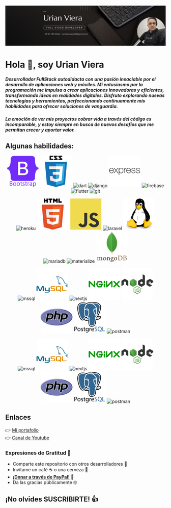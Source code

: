 
![](https://raw.githubusercontent.com/urian121/imagenes-proyectos-github/master/banner-github-urian-viera.png)

# Hola 👋, soy Urian Viera

##### Desarrollador FullStack autodidacta con una pasión insaciable por el desarrollo de aplicaciones web y móviles. Mi entusiasmo por la programación me impulsa a crear aplicaciones innovadoras y eficientes, transformando ideas en realidades digitales. Disfruto explorando nuevas tecnologías y herramientas, perfeccionando continuamente mis habilidades para ofrecer soluciones de vanguardia. 

##### La emoción de ver mis proyectos cobrar vida a través del código es incomparable, y estoy siempre en busca de nuevos desafíos que me permitan crecer y aportar valor.



<h2 align="left">Algunas habilidades:</h2>

<p align="center">
  <img src="https://raw.githubusercontent.com/devicons/devicon/master/icons/bootstrap/bootstrap-plain-wordmark.svg" alt="bootstrap" width="100" height="100"/>
  <img src="https://raw.githubusercontent.com/devicons/devicon/master/icons/css3/css3-original-wordmark.svg" alt="css3" width="100" height="100"/>
  <img src="https://www.vectorlogo.zone/logos/dartlang/dartlang-icon.svg" alt="dart" width="100" height="100"/>
  <img src="https://cdn.worldvectorlogo.com/logos/django.svg" alt="django" width="100" height="100"/>
  <img src="https://raw.githubusercontent.com/devicons/devicon/master/icons/express/express-original-wordmark.svg" alt="express" width="100" height="100"/>
  <img src="https://www.vectorlogo.zone/logos/firebase/firebase-icon.svg" alt="firebase" width="100" height="100"/>
  <img src="https://www.vectorlogo.zone/logos/flutterio/flutterio-icon.svg" alt="flutter" width="100" height="100"/>
  <img src="https://www.vectorlogo.zone/logos/git-scm/git-scm-icon.svg" alt="git" width="100" height="100"/>
</p>

<p align="center">
  <img src="https://www.vectorlogo.zone/logos/heroku/heroku-icon.svg" alt="heroku" width="100" height="100"/>
  <img src="https://raw.githubusercontent.com/devicons/devicon/master/icons/html5/html5-original-wordmark.svg" alt="html5" width="100" height="100"/>
  <img src="https://raw.githubusercontent.com/devicons/devicon/master/icons/javascript/javascript-original.svg" alt="javascript" width="100" height="100"/>
  <img src="https://www.urianviera.com/_image?href=%2F_astro%2Flaravel.ry3ve85M.png&f=webp" alt="laravel" width="100" height="100"/>
  <img src="https://raw.githubusercontent.com/devicons/devicon/master/icons/linux/linux-original.svg" alt="linux" width="100" height="100"/>
  <img src="https://www.vectorlogo.zone/logos/mariadb/mariadb-icon.svg" alt="mariadb" width="100" height="100"/>
  <img src="https://raw.githubusercontent.com/prplx/svg-logos/5585531d45d294869c4eaab4d7cf2e9c167710a9/svg/materialize.svg" alt="materialize" width="100" height="100"/>
  <img src="https://raw.githubusercontent.com/devicons/devicon/master/icons/mongodb/mongodb-original-wordmark.svg" alt="mongodb" width="100" height="100"/>
</p>

<p align="center">
  <img src="https://www.svgrepo.com/show/303229/microsoft-sql-server-logo.svg" alt="mssql" width="100" height="100"/>
  <img src="https://raw.githubusercontent.com/devicons/devicon/master/icons/mysql/mysql-original-wordmark.svg" alt="mysql" width="100" height="100"/>
  <img src="https://cdn.worldvectorlogo.com/logos/nextjs-2.svg" alt="nextjs" width="100" height="100"/>
  <img src="https://raw.githubusercontent.com/devicons/devicon/master/icons/nginx/nginx-original.svg" alt="nginx" width="100" height="100"/>
  <img src="https://raw.githubusercontent.com/devicons/devicon/master/icons/nodejs/nodejs-original-wordmark.svg" alt="nodejs" width="100" height="100"/>
  <img src="https://raw.githubusercontent.com/devicons/devicon/master/icons/php/php-original.svg" alt="php" width="100" height="100"/>
  <img src="https://raw.githubusercontent.com/devicons/devicon/master/icons/postgresql/postgresql-original-wordmark.svg" alt="postgresql" width="100" height="100"/>
  <img src="https://www.vectorlogo.zone/logos/getpostman/getpostman-icon.svg" alt="postman" width="100" height="100"/>
</p>


<p align="center">
  <img src="https://www.svgrepo.com/show/303229/microsoft-sql-server-logo.svg" alt="mssql" width="100" height="100"/>
  <img src="https://raw.githubusercontent.com/devicons/devicon/master/icons/mysql/mysql-original-wordmark.svg" alt="mysql" width="100" height="100"/>
  <img src="https://cdn.worldvectorlogo.com/logos/nextjs-2.svg" alt="nextjs" width="100" height="100"/>
  <img src="https://raw.githubusercontent.com/devicons/devicon/master/icons/nginx/nginx-original.svg" alt="nginx" width="100" height="100"/>
  <img src="https://raw.githubusercontent.com/devicons/devicon/master/icons/nodejs/nodejs-original-wordmark.svg" alt="nodejs" width="100" height="100"/>
  <img src="https://raw.githubusercontent.com/devicons/devicon/master/icons/php/php-original.svg" alt="php" width="100" height="100"/>
  <img src="https://raw.githubusercontent.com/devicons/devicon/master/icons/postgresql/postgresql-original-wordmark.svg" alt="postgresql" width="100" height="100"/>
  <img src="https://www.vectorlogo.zone/logos/getpostman/getpostman-icon.svg" alt="postman" width="100" height="100"/>
</p>


## Enlaces

👉 [Mi portafolio](https://www.urianviera.com)  
👉 [Canal de Youtube](https://www.youtube.com/WebDeveloperUrianViera)


### Expresiones de Gratitud 🎁

- Comparte este repositorio con otros desarrolladores 📢
- Invítame un café ☕ o una cerveza 🍺
- **[¡Donar a través de PayPal!](https://www.paypal.com/paypalme/iamdeveloper86)** 💸
- Da las gracias públicamente 🤓

## ¡No olvides SUSCRIBIRTE! 👍


